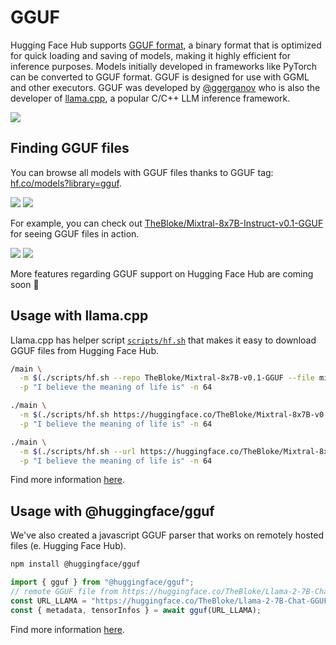 # GGUF

Hugging Face Hub supports [GGUF format](https://github.com/ggerganov/ggml/blob/master/docs/gguf.md), a binary format that is optimized for quick loading and saving of models, making it highly efficient for inference purposes. Models initially developed in frameworks like PyTorch can be converted to GGUF format. GGUF is designed for use with GGML and other executors. GGUF was developed by [@ggerganov](https://huggingface.co/ggerganov) who is also the developer of [llama.cpp](https://github.com/ggerganov/llama.cpp), a popular C/C++ LLM inference framework.

<div class="flex justify-center w-full">
<img style="max-width: 50em;" src="https://huggingface.co/datasets/huggingface/documentation-images/resolve/main/hub/gguf-spec.png"/>
</div>

## Finding GGUF files

You can browse all models with GGUF files thanks to GGUF tag: [hf.co/models?library=gguf](https://huggingface.co/models?library=gguf).

<div class="flex justify-center">
<img class="block dark:hidden" src="https://huggingface.co/datasets/huggingface/documentation-images/resolve/main/hub/gguf-filter-light.png"/>
<img class="hidden dark:block" src="https://huggingface.co/datasets/huggingface/documentation-images/resolve/main/hub/gguf-filter-dark.png"/>
</div>

For example, you can check out [TheBloke/Mixtral-8x7B-Instruct-v0.1-GGUF](https://huggingface.co/TheBloke/Mixtral-8x7B-Instruct-v0.1-GGUF) for seeing GGUF files in action. 

<div class="flex justify-center">
<img class="block dark:hidden" src="https://huggingface.co/datasets/huggingface/documentation-images/resolve/main/hub/gguf-repo-light.png"/>
<img class="hidden dark:block" src="https://huggingface.co/datasets/huggingface/documentation-images/resolve/main/hub/gguf-repo-dark.png"/>
</div>

<Tip>

More features regarding GGUF support on Hugging Face Hub are coming soon 🚀

</Tip>

## Usage with llama.cpp

Llama.cpp has helper script [`scripts/hf.sh`](https://github.com/ggerganov/llama.cpp/blob/master/scripts/hf.sh) that makes it easy to download GGUF files from Hugging Face Hub.

```bash
/main \
  -m $(./scripts/hf.sh --repo TheBloke/Mixtral-8x7B-v0.1-GGUF --file mixtral-8x7b-v0.1.Q4_K_M.gguf) \
  -p "I believe the meaning of life is" -n 64

./main \
  -m $(./scripts/hf.sh https://huggingface.co/TheBloke/Mixtral-8x7B-v0.1-GGUF/blob/main/mixtral-8x7b-v0.1.Q4_K_M.gguf) \
  -p "I believe the meaning of life is" -n 64

./main \
  -m $(./scripts/hf.sh --url https://huggingface.co/TheBloke/Mixtral-8x7B-v0.1-GGUF/blob/main/mixtral-8x7b-v0.1.Q4_K_M.gguf) \
  -p "I believe the meaning of life is" -n 64
```

Find more information [here](https://github.com/ggerganov/llama.cpp/pull/5501).

## Usage with @huggingface/gguf

We've also created a javascript GGUF parser that works on remotely hosted files (e. Hugging Face Hub).

```bash
npm install @huggingface/gguf
```

```ts
import { gguf } from "@huggingface/gguf";
// remote GGUF file from https://huggingface.co/TheBloke/Llama-2-7B-Chat-GGUF
const URL_LLAMA = "https://huggingface.co/TheBloke/Llama-2-7B-Chat-GGUF/resolve/191239b/llama-2-7b-chat.Q2_K.gguf";
const { metadata, tensorInfos } = await gguf(URL_LLAMA);
```

Find more information [here](https://github.com/huggingface/huggingface.js/tree/main/packages/gguf).